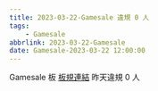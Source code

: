```yaml
---
title: 2023-03-22-Gamesale 違規 0 人
tags:
    - Gamesale
abbrlink: 2023-03-22-Gamesale
date: Gamesale-2023-03-22 12:00:00
---
```

Gamesale 板 [板規連結](https://www.ptt.cc/bbs/Gossiping/M.1637425085.A.07D.html)
昨天違規 0 人
